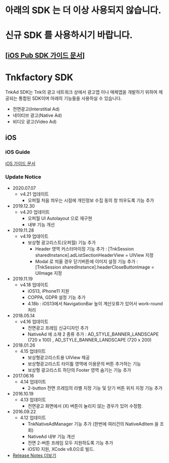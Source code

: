 # 아래의 SDK 는 더 이상 사용되지 않습니다.
# 신규 SDK 를 사용하시기 바랍니다.
## [[iOS Pub SDK 가이드 문서](/tnkfactory/ios-pub-sdk/blob/main/iOS_Guide.md)]

# Tnkfactory SDK

TnkAd SDK는 Tnk의 광고 네트워크 상에서 광고앱 이나 매체앱을 개발하기 위하여 제공되는 통합된 SDK이며 아래의 기능들을 사용하실 수 있습니다.

* 전면광고(Interstitial Ad)
* 네이티브 광고(Native Ad)
* 비디오 광고(Video Ad)

## iOS

### iOS Guide

[iOS 가이드 문서](./iOS_Guide.md)

### Update Notice

* 2020.07.07 
  * v4.21 업데이트
    *  오퍼월 처음 띄우는 시점에 개인정보 수집 동의 창 띄우도록 기능 추가
* 2019.12.30
  * v4.20 업데이트
    * 오퍼월 UI Autolayout 으로 재구현
    * 내부 기능 개선
* 2019.11.28
  * v4.19 업데이트
    * 보상형 광고리스트(오퍼월) 기능 추가
      * Header 영역 커스터마이징 기능 추가 : [TnkSession sharedInstance].adListSectionHeaderView = UIView 지정
      * Modal 로 띄울 경우 닫기버튼에 이미지 설정 기능 추가 : [TnkSession sharedInstance].headerCloseButtonImage = UIImage 지정
* 2019.11.19
  * v4.18 업데이트
    * iOS13, iPhone11 지원
    * COPPA, GDPR 설정 기능 추가
    * 4.18b : iOS13에서 NavigationBar 높이 계산오류가 있어서 work-round 처리
* 2018.05.14
  * v4.16 업데이트
    * 전면광고 프레임 신규디자인 추가
    * NativeAd 에 소재 2 종류 추가 : AD_STYLE_BANNER_LANDSCAPE (720 x 100) , AD_STYLE_BANNER_LANDSCAPE (720 x 200)
* 2018.01.26
  * 4.15 업데이트
    * 보상형광고리스트용 UIView 제공
    * 보상형광고리스트 타이틀 영역에 이용문의 버튼 추가하는 기능
    * 보상형 광고리스트 하단의 Footer 영역 숨기는 기능 추가
* 2017.06.16
  * 4.14 업데이트
    * 2-button 전면 프레임의 라벨 지정 기능 및 닫기 버튼 위치 지정 기능 추가
* 2016.10.19
  * 4.13 업데이트
    * 전면광고 화면에서 (X) 버튼이 눌리지 않는 경우가 있어 수정함.
* 2016.09.22
  * 4.12 업데이트
    * TnkNativeAdManager 기능 추가 (한번에 여러건의 NativeAdItem 을 조회)
    * NativeAd 내부 기능 개선
    * 전면 2-버튼 프레임 모두 지원하도록 기능 추가
    * iOS10 지원, XCode v8.0으로 빌드.
* [Release Notes 더보기](./iOS_Release_Notes.md)


